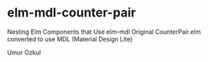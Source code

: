 # elm-mdl-counter-pair
Nesting Elm Components that Use elm-mdl
Original CounterPair.elm converted to use MDL (Material Design Lite)

Umur Ozkul 
